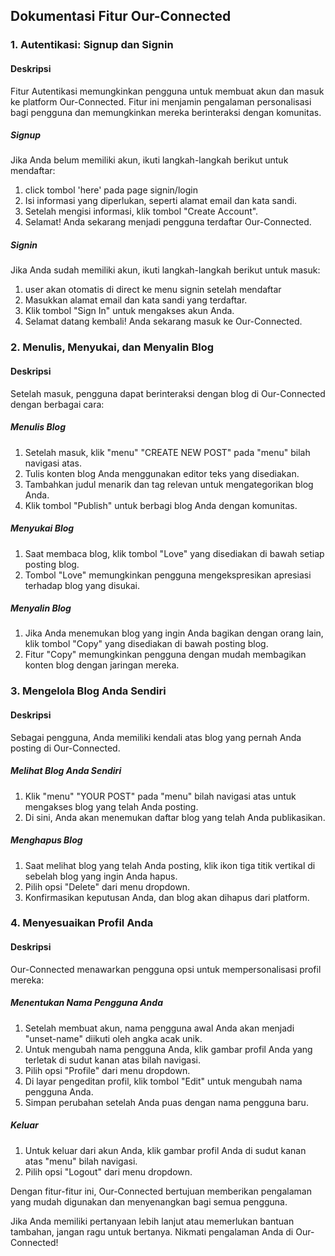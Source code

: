 ## Dokumentasi Fitur Our-Connected

### 1. Autentikasi: Signup dan Signin

#### Deskripsi
Fitur Autentikasi memungkinkan pengguna untuk membuat akun dan masuk ke platform Our-Connected. Fitur ini menjamin pengalaman personalisasi bagi pengguna dan memungkinkan mereka berinteraksi dengan komunitas.

##### Signup
Jika Anda belum memiliki akun, ikuti langkah-langkah berikut untuk mendaftar:
1. click tombol 'here' pada page signin/login
2. Isi informasi yang diperlukan, seperti alamat email dan kata sandi.
3. Setelah mengisi informasi, klik tombol "Create Account".
4. Selamat! Anda sekarang menjadi pengguna terdaftar Our-Connected.

##### Signin
Jika Anda sudah memiliki akun, ikuti langkah-langkah berikut untuk masuk:
1. user akan otomatis di direct ke menu signin setelah mendaftar
2. Masukkan alamat email dan kata sandi yang terdaftar.
3. Klik tombol "Sign In" untuk mengakses akun Anda.
4. Selamat datang kembali! Anda sekarang masuk ke Our-Connected.

### 2. Menulis, Menyukai, dan Menyalin Blog

#### Deskripsi
Setelah masuk, pengguna dapat berinteraksi dengan blog di Our-Connected dengan berbagai cara:

##### Menulis Blog
1. Setelah masuk, klik "menu" "CREATE NEW POST" pada "menu" bilah navigasi atas.
2. Tulis konten blog Anda menggunakan editor teks yang disediakan.
3. Tambahkan judul menarik dan tag relevan untuk mengategorikan blog Anda.
4. Klik tombol "Publish" untuk berbagi blog Anda dengan komunitas.

##### Menyukai Blog
1. Saat membaca blog, klik tombol "Love" yang disediakan di bawah setiap posting blog.
2. Tombol "Love" memungkinkan pengguna mengekspresikan apresiasi terhadap blog yang disukai.

##### Menyalin Blog
1. Jika Anda menemukan blog yang ingin Anda bagikan dengan orang lain, klik tombol "Copy" yang disediakan di bawah posting blog.
2. Fitur "Copy" memungkinkan pengguna dengan mudah membagikan konten blog dengan jaringan mereka.

### 3. Mengelola Blog Anda Sendiri

#### Deskripsi
Sebagai pengguna, Anda memiliki kendali atas blog yang pernah Anda posting di Our-Connected.

##### Melihat Blog Anda Sendiri
1. Klik "menu" "YOUR POST" pada "menu" bilah navigasi atas untuk mengakses blog yang telah Anda posting.
2. Di sini, Anda akan menemukan daftar blog yang telah Anda publikasikan.

##### Menghapus Blog
1. Saat melihat blog yang telah Anda posting, klik ikon tiga titik vertikal di sebelah blog yang ingin Anda hapus.
2. Pilih opsi "Delete" dari menu dropdown.
3. Konfirmasikan keputusan Anda, dan blog akan dihapus dari platform.

### 4. Menyesuaikan Profil Anda

#### Deskripsi
Our-Connected menawarkan pengguna opsi untuk mempersonalisasi profil mereka:

##### Menentukan Nama Pengguna Anda
1. Setelah membuat akun, nama pengguna awal Anda akan menjadi "unset-name" diikuti oleh angka acak unik.
2. Untuk mengubah nama pengguna Anda, klik gambar profil Anda yang terletak di sudut kanan atas bilah navigasi.
3. Pilih opsi "Profile" dari menu dropdown.
4. Di layar pengeditan profil, klik tombol "Edit" untuk mengubah nama pengguna Anda.
5. Simpan perubahan setelah Anda puas dengan nama pengguna baru.

##### Keluar
1. Untuk keluar dari akun Anda, klik gambar profil Anda di sudut kanan atas "menu" bilah navigasi.
2. Pilih opsi "Logout" dari menu dropdown.

Dengan fitur-fitur ini, Our-Connected bertujuan memberikan pengalaman yang mudah digunakan dan menyenangkan bagi semua pengguna.

Jika Anda memiliki pertanyaan lebih lanjut atau memerlukan bantuan tambahan, jangan ragu untuk bertanya. Nikmati pengalaman Anda di Our-Connected!

